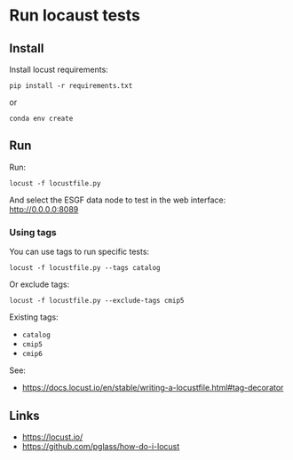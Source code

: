 # Run locaust tests

## Install

Install locust requirements:
```
pip install -r requirements.txt
```

or

```
conda env create
```

## Run

Run:
```
locust -f locustfile.py
```

And select the ESGF data node to test in the web interface:
http://0.0.0.0:8089

### Using tags

You can use tags to run specific tests:
```
locust -f locustfile.py --tags catalog
```

Or exclude tags:
```
locust -f locustfile.py --exclude-tags cmip5
```

Existing tags:
* `catalog`
* `cmip5`
* `cmip6`


See:
* https://docs.locust.io/en/stable/writing-a-locustfile.html#tag-decorator


## Links

* https://locust.io/
* https://github.com/pglass/how-do-i-locust

